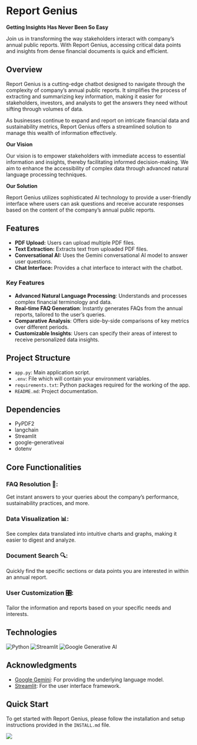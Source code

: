 # Report Genius
**Getting Insights Has Never Been So Easy**

Join us in transforming the way stakeholders interact with company’s annual public reports. With Report Genius, accessing critical data points and insights from dense financial documents is quick and efficient.

## Overview
Report Genius is a cutting-edge chatbot designed to navigate through the complexity of company’s annual public reports. It simplifies the process of extracting and summarizing key information, making it easier for stakeholders, investors, and analysts to get the answers they need without sifting through volumes of data.

As businesses continue to expand and report on intricate financial data and sustainability metrics, Report Genius offers a streamlined solution to manage this wealth of information effectively.

**Our Vision**

Our vision is to empower stakeholders with immediate access to essential information and insights, thereby facilitating informed decision-making. We aim to enhance the accessibility of complex data through advanced natural language processing techniques.

**Our Solution**

Report Genius utilizes sophisticated AI technology to provide a user-friendly interface where users can ask questions and receive accurate responses based on the content of the company’s annual public reports.

## Features

- **PDF Upload:** Users can upload multiple PDF files.
- **Text Extraction:** Extracts text from uploaded PDF files.
- **Conversational AI:** Uses the Gemini conversational AI model to answer user questions.
- **Chat Interface:** Provides a chat interface to interact with the chatbot.

### Key Features

- **Advanced Natural Language Processing**: Understands and processes complex financial terminology and data.
- **Real-time FAQ Generation**: Instantly generates FAQs from the annual reports, tailored to the user’s queries.
- **Comparative Analysis**: Offers side-by-side comparisons of key metrics over different periods.
- **Customizable Insights**: Users can specify their areas of interest to receive personalized data insights.

## Project Structure

- `app.py`: Main application script.
- `.env`: File which will contain your environment variables.
- `requirements.txt`: Python packages required for the working of the app.
- `README.md`: Project documentation.

## Dependencies

- PyPDF2
- langchain
- Streamlit
- google-generativeai
- dotenv

## Core Functionalities
### FAQ Resolution 🤖:
Get instant answers to your queries about the company’s performance, sustainability practices, and more.

### Data Visualization 📊:
See complex data translated into intuitive charts and graphs, making it easier to digest and analyze.

### Document Search 🔍:
Quickly find the specific sections or data points you are interested in within an annual report.

### User Customization 🎛️:
Tailor the information and reports based on your specific needs and interests.

## Technologies
![Python](https://img.shields.io/badge/Python-3776AB?style=for-the-badge&logo=Python&logoColor=white) ![Streamlit](https://img.shields.io/badge/Streamlit-FF4B4B?style=for-the-badge&logo=Streamlit&logoColor=white) ![Google Generative AI](https://img.shields.io/badge/Google_Generative_AI-4285F4?style=for-the-badge&logo=Google&logoColor=white)

## Acknowledgments

- [Google Gemini](https://ai.google.com/): For providing the underlying language model.
- [Streamlit](https://streamlit.io/): For the user interface framework.

## Quick Start
To get started with Report Genius, please follow the installation and setup instructions provided in the `INSTALL.md` file.

[![](https://visitcount.itsvg.in/api?id=ReportGenius&icon=5&color=1)](https://visitcount.itsvg.in)
